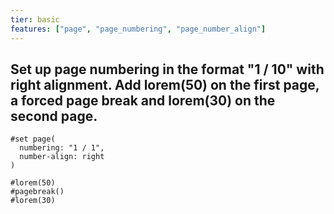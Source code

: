 ```yaml
---
tier: basic
features: ["page", "page_numbering", "page_number_align"]
---
```

Set up page numbering in the format "1 / 10" with right alignment. Add lorem(50) on the first page, a forced page break and lorem(30) on the second page.
---
```typst
#set page(
  numbering: "1 / 1",
  number-align: right
)

#lorem(50)
#pagebreak()
#lorem(30)
```
